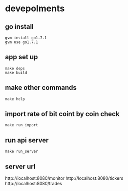 # devepolments
## go install

```
gvm install go1.7.1
gvm use go1.7.1
```

## app set up
```
make deps
make build
```

## make other commands
```
make help
```

## import rate of bit coint by coin check
```
make run_import
```

## run api server
```
make run_server
```

##  server url
http://localhost:8080/monitor
http://localhost:8080/tickers
http://localhost:8080/trades

